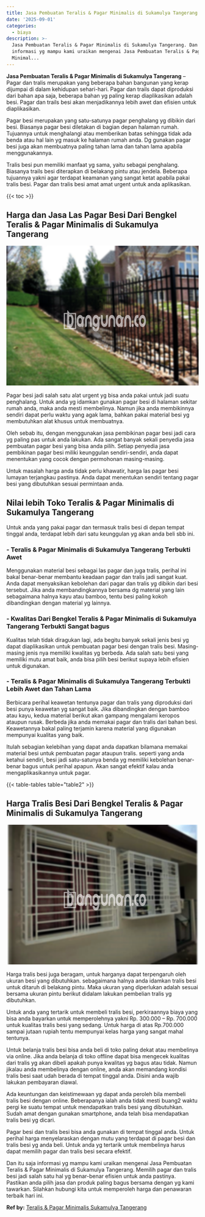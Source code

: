 ```yaml
---
title: Jasa Pembuatan Teralis & Pagar Minimalis di Sukamulya Tangerang
date: '2025-09-01'
categories:
  - biaya
description: >-
  Jasa Pembuatan Teralis & Pagar Minimalis di Sukamulya Tangerang. Dan itu saja
  informasi yg mampu kami uraikan mengenai Jasa Pembuatan Teralis & Pagar
  Minimal...
---
```


**Jasa Pembuatan Teralis & Pagar Minimalis di Sukamulya Tangerang** – Pagar dan tralis merupakan yang beberapa bahan bangunan yang kerap dijumpai di dalam kehidupan sehari-hari. Pagar dan trails dapat diproduksi dari bahan apa saja, beberapa bahan yg paling kerap diaplikasikan adalah besi. Pagar dan trails besi akan menjadikannya lebih awet dan efisien untuk diaplikasikan.

Pagar besi merupakan yang satu-satunya pagar penghalang yg dibikin dari besi. Biasanya pagar besi diletakan di bagian depan halaman rumah. Tujuannya untuk menghalangi atau memberikan batas sehingga tidak ada benda atau hal lain yg masuk ke halaman rumah anda. Dg gunakan pagar besi juga akan membuatnya paling tahan lama dan tahan lama apabila menggunakannya.

Tralis besi pun memiliki manfaat yg sama, yaitu sebagai penghalang. Biasanya trails besi diterapkan di belakang pintu atau jendela. Beberapa tujuannya yakni agar terdapat keamanan yang sangat ketat apabila pakai tralis besi. Pagar dan tralis besi amat amat urgent untuk anda aplikasikan.

{{< toc >}}

## Harga dan Jasa Las Pagar Besi Dari Bengkel Teralis & Pagar Minimalis di Sukamulya Tangerang

![Jasa Pembuatan Teralis & Pagar Minimalis di Sukamulya Tangerang](/images/pagar-minimalis-murah-14.png)

Pagar besi jadi salah satu alat urgent yg bisa anda pakai untuk jadi suatu penghalang. Untuk anda yg idamkan gunakan pagar besi di halaman sekitar rumah anda, maka anda mesti membelinya. Namun jika anda membikinnya sendiri dapat perlu waktu yang agak lama, bahkan pakai material besi yg membutuhkan alat khusus untuk membuatnya.

Oleh sebab itu, dengan menggunakan jasa pembikinan pagar besi jadi cara yg paling pas untuk anda lakukan. Ada sangat banyak sekali penyedia jasa pembuatan pagar besi yang bisa anda pilih. Setiap penyedia jasa pembikinan pagar besi miliki keunggulan sendiri-sendiri, anda dapat menentukan yang cocok dengan permohonan masing-masing.

Untuk masalah harga anda tidak perlu khawatir, harga las pagar besi lumayan terjangkau pastinya. Anda dapat menentukan sendiri tentang pagar besi yang dibutuhkan sesuai permintaan anda.

## Nilai lebih Toko Teralis & Pagar Minimalis di Sukamulya Tangerang

Untuk anda yang pakai pagar dan termasuk tralis besi di depan tempat tinggal anda, terdapat lebih dari satu keunggulan yg akan anda beli sbb ini.

### \- Teralis & Pagar Minimalis di Sukamulya Tangerang Terbukti Awet

Menggunakan material besi sebagai las pagar dan juga tralis, perihal ini bakal benar-benar membantu keadaan pagar dan tralis jadi sangat kuat. Anda dapat menyaksikan kebolehan dari pagar dan tralis yg dibikin dari besi tersebut. Jika anda membandingkannya bersama dg material yang lain sebagaimana halnya kayu atau bamboo, tentu besi paling kokoh dibandingkan dengan material yg lainnya.

### \- Kwalitas Dari Bengkel Teralis & Pagar Minimalis di Sukamulya Tangerang Terbukti Sangat bagus

Kualitas telah tidak diragukan lagi, ada begitu banyak sekali jenis besi yg dapat diaplikasikan untuk pembuatan pagar besi dengan tralis besi. Masing-masing jenis nya memiliki kwalitas yg berbeda. Ada salah satu besi yang memiliki mutu amat baik, anda bisa pilih besi berikut supaya lebih efisien untuk digunakan.

### \- Teralis & Pagar Minimalis di Sukamulya Tangerang Terbukti Lebih Awet dan Tahan Lama

Berbicara perihal keawetan tentunya pagar dan tralis yang diproduksi dari besi punya keawetan yg sangat baik. Jika dibandingkan dengan bamboo atau kayu, kedua material berikut akan gampang mengalami keropos ataupun rusak. Berbeda jika anda memakai pagar dan tralis dari bahan besi. Keawetannya bakal paling terjamin karena material yang digunakan mempunyai kualitas yang baik.

Itulah sebagian kelebihan yang dapat anda dapatkan bilamana memakai material besi untuk pembuatan pagar ataupun tralis. seperti yang anda ketahui sendiri, besi jadi satu-satunya benda yg memiliki kebolehan benar-benar bagus untuk perihal apapun. Akan sangat efektif kalau anda mengaplikasikannya untuk pagar.

{{< table-tables table="table2" >}}

## Harga Tralis Besi Dari Bengkel Teralis & Pagar Minimalis di Sukamulya Tangerang

![Jasa Pembuatan Teralis & Pagar Minimalis di Sukamulya Tangerang](/images/teralis-minimalis-murah-23.png)

Harga tralis besi juga beragam, untuk harganya dapat terpengaruh oleh ukuran besi yang dibutuhkan. sebagaimana halnya anda idamkan tralis besi untuk ditaruh di belakang pintu. Maka ukuran yang diperlukan adalah sesuai bersama ukuran pintu berikut didalam lakukan pembelian tralis yg dibutuhkan.

Untuk anda yang tertarik untuk membeli tralis besi, perkiraannya biaya yang bisa anda bayarkan untuk memperolehnya yakni Rp. 300.000 – Rp. 700.000 untuk kualitas tralis besi yang sedang. Untuk harga di atas Rp.700.000 sampai jutaan rupiah tentu mempunyai kelas harga yang sangat mahal tentunya.

Untuk belanja tralis besi bisa anda beli di toko paling dekat atau membelinya via online. Jika anda belanja di toko offline dapat bisa mengecek kualitas dari tralis yg akan dibeli apakah punya kwalitas yg bagus atau tidak. Namun jikalau anda membelinya dengan online, anda akan memandang kondisi tralis besi saat udah berada di tempat tinggal anda. Disini anda wajib lakukan pembayaran diawal.

Ada keuntungan dan keistimewaan yg dapat anda peroleh bila membeli tralis besi dengan online. Beberapanya ialah anda tidak mesti buang2 waktu pergi ke suatu tempat untuk mendapatkan tralis besi yang dibutuhkan. Sudah amat dengan gunakan smartphone, anda telah bisa mendapatkan tralis besi yg dicari.

Pagar besi dan tralis besi bisa anda gunakan di tempat tinggal anda. Untuk perihal harga menyelaraskan dengan mutu yang terdapat di pagar besi dan tralis besi yg anda beli. Untuk anda yg tertarik untuk membelinya harus dapat memilih pagar dan tralis besi secara efektif.

Dan itu saja informasi yg mampu kami uraikan mengenai Jasa Pembuatan Teralis & Pagar Minimalis di Sukamulya Tangerang. Memilih pagar dan tralis besi jadi salah satu hal yg benar-benar efisien untuk anda pastinya. Pastikan anda pilih jasa dan produk paling bagus bersama dengan yg kami tawarkan. Silahkan hubungi kita untuk memperoleh harga dan penawaran terbaik hari ini.

**Ref by:** [Teralis & Pagar Minimalis Sukamulya Tangerang](https://id.wikipedia.org/wiki/Teralis)
